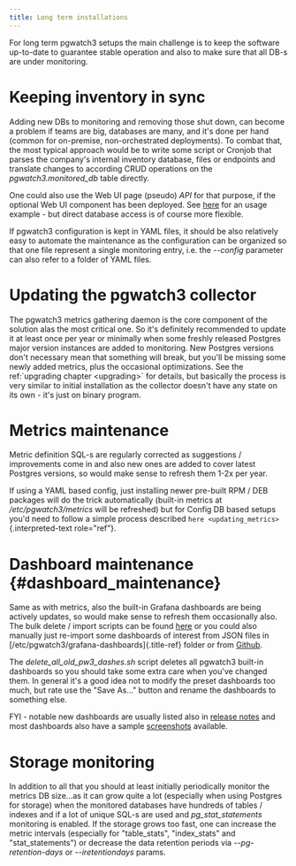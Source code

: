 ```yaml
---
title: Long term installations
---
```


For long term pgwatch3 setups the main challenge is to keep the software
up-to-date to guarantee stable operation and also to make sure that all
DB-s are under monitoring.

# Keeping inventory in sync

Adding new DBs to monitoring and removing those shut down, can become a
problem if teams are big, databases are many, and it's done per hand
(common for on-premise, non-orchestrated deployments). To combat that,
the most typical approach would be to write some script or Cronjob that
parses the company's internal inventory database, files or endpoints
and translate changes to according CRUD operations on the
*pgwatch3.monitored_db* table directly.

One could also use the Web UI page (pseudo) *API* for that purpose, if
the optional Web UI component has been deployed. See
[here](https://github.com/cybertec-postgresql/pgwatch3/blob/master/docker/test/smoke_test_docker_image.sh#L44)
for an usage example - but direct database access is of course more
flexible.

If pgwatch3 configuration is kept in YAML files, it should be also
relatively easy to automate the maintenance as the configuration can be
organized so that one file represent a single monitoring entry, i.e. the
*\--config* parameter can also refer to a folder of YAML files.

# Updating the pgwatch3 collector

The pgwatch3 metrics gathering daemon is the core component of the
solution alas the most critical one. So it's definitely recommended to
update it at least once per year or minimally when some freshly released
Postgres major version instances are added to monitoring. New Postgres
versions don't necessary mean that something will break, but you'll be
missing some newly added metrics, plus the occasional optimizations. See
the ref:\`upgrading chapter \<upgrading\>\` for details, but basically
the process is very similar to initial installation as the collector
doesn't have any state on its own - it's just on binary program.

# Metrics maintenance

Metric definition SQL-s are regularly corrected as suggestions /
improvements come in and also new ones are added to cover latest
Postgres versions, so would make sense to refresh them 1-2x per year.

If using a YAML based config, just installing newer pre-built RPM / DEB
packages will do the trick automatically (built-in metrics at
*/etc/pgwatch3/metrics* will be refreshed) but for Config DB based
setups you'd need to follow a simple process described
`here <updating_metrics>`{.interpreted-text role="ref"}.

# Dashboard maintenance {#dashboard_maintenance}

Same as with metrics, also the built-in Grafana dashboards are being
actively updates, so would make sense to refresh them occasionally also.
The bulk delete / import scripts can be found
[here](https://github.com/cybertec-postgresql/pgwatch3/tree/master/grafana)
or you could also manually just re-import some dashboards of interest
from JSON files in [/etc/pgwatch3/grafana-dashboards]{.title-ref} folder
or from
[Github](https://github.com/cybertec-postgresql/pgwatch3/tree/master/grafana).

The *delete_all_old_pw3_dashes.sh* script deletes all pgwatch3 built-in
dashboards so you should take some extra care when you've changed them.
In general it's a good idea not to modify the preset dashboards too
much, but rate use the "Save As\..." button and rename the dashboards
to something else.

FYI - notable new dashboards are usually listed also in [release
notes](https://github.com/cybertec-postgresql/pgwatch3/blob/master/docs/CHANGELOG.md)
and most dashboards also have a sample
[screenshots](https://github.com/cybertec-postgresql/pgwatch3/tree/master/docs/screenshots)
available.

# Storage monitoring

In addition to all that you should at least initially periodically
monitor the metrics DB size\...as it can grow quite a lot (especially
when using Postgres for storage) when the monitored databases have
hundreds of tables / indexes and if a lot of unique SQL-s are used and
*pg_stat_statements* monitoring is enabled. If the storage grows too
fast, one can increase the metric intervals (especially for
"table_stats", "index_stats" and "stat_statements") or decrease
the data retention periods via *\--pg-retention-days* or
*\--iretentiondays* params.
